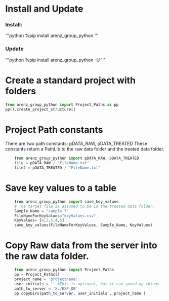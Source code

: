 
# Install and Update
### Install: 
'''python
 %pip install arenz_group_python
'''
### Update
'''python
 %pip install arenz_group_python -U
'''


# Create a standard project with folders
```python
from arenz_group_python import Project_Paths as pp
pp().create_project_structure()
```

# Project Path constants
There are two path constants: pDATA_RAW, pDATA_TREATED
These constants return a PathLib to the raw data folder and the treated data folder.
```python
    from arenz_group_python import pDATA_RAW, pDATA_TREATED 
    file = pDATA_RAW / "FileName.txt"
    file2 = pDATA_TREATED / "FileName.txt"
```


# Save key values to a table
```python
    from arenz_group_python import save_key_values
    # The target file is assumed to be in the treated data folder.
    Sample_Name = "sample 7"
    FileNameForKeyValues="keyValues.csv"
    KeyValues= [4,2,5,4,5]
    save_key_values(FileNameForKeyValues, Sample_Name, KeyValues) 
```

# Copy Raw data from the server into the raw data folder.

```python
    from arenz_group_python import Project_Paths
    pp = Project_Paths()
    project_name = 'projectname'
    user_initials = '' #This is optional, but it can speed up things
    path_to_server = 'X:/EXP_DB'
    pp.copyDirs(path_to_server, user_initials , project_name )
```